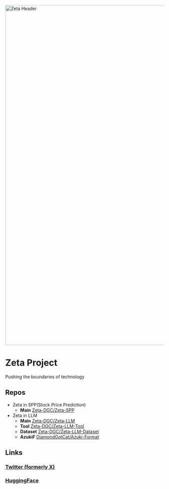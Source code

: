 
<img width="1920" height="1080" alt="Zeta Header" src="https://github.com/user-attachments/assets/1d187e91-9212-42f2-9e1b-7d0b448f5668" />

# Zeta Project
Pushing the boundaries of technology

## Repos
- Zeta in SPP(Stock Price Prediction)
  - **Main** [Zeta-DGC/Zeta-SPP](https://github.com/Zeta-DGC/Zeta-SPP/)
- Zeta in LLM
  - **Main** [Zeta-DGC/Zeta-LLM](https://github.com/Zeta-DGC/Zeta-LLM/)
  - **Tool** [Zeta-DGC/Zeta-LLM-Tool](https://github.com/Zeta-DGC/Zeta-LLM-Tool/)
  - **Dataset** [Zeta-DGC/Zeta-LLM-Dataset](https://github.com/Zeta-DGC/Zeta-LLM-Dataset/releases/)
  - **AzukiF** [DiamondGotCat/Azuki-Format](https://github.com/DiamondGotCat/Azuki-Format/)

## Links
### [Twitter (formerly X)](https://x.com/Zeta_DGC/) 
### [HuggingFace](https://huggingface.co/Zeta-DGC/)

